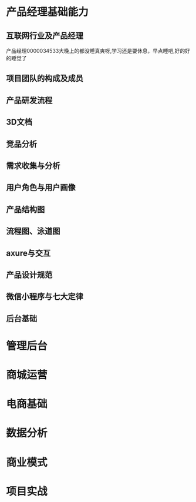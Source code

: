 # 产品经理基础能力

## 互联网行业及产品经理
产品经理0000034533大晚上的都没睡真爽呀,学习还是要休息，早点睡吧,好的好的睡觉了

## 项目团队的构成及成员

## 产品研发流程

## 3D文档

## 竞品分析

## 需求收集与分析

## 用户角色与用户画像

## 产品结构图

## 流程图、泳道图

## axure与交互

## 产品设计规范

## 微信小程序与七大定律

## 后台基础

# 管理后台

# 商城运营

# 电商基础

# 数据分析

# 商业模式

# 项目实战
